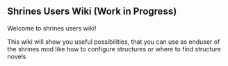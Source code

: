 ## Shrines Users Wiki (Work in Progress)

Welcome to shrines users wiki!

This wiki will show you useful possibilities, that you can use as
enduser of the shrines mod like how to configure structures or 
where to find structure novels